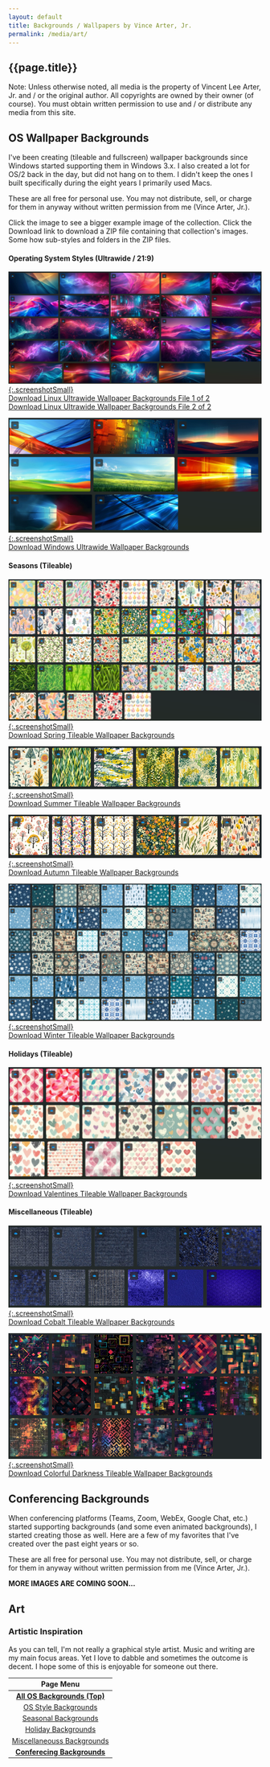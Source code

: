 ```yaml
---
layout: default
title: Backgrounds / Wallpapers by Vince Arter, Jr.
permalink: /media/art/
---
```

## {{page.title}}

<article id="article" markdown=1>

<p class="alert">Note: Unless otherwise noted, all media is the property of Vincent Lee Arter, Jr. and / or the original author. All copyrights are owned by their owner (of course). You must obtain written permission to use and / or distribute any media from this site.</p>

## OS Wallpaper Backgrounds
I've been creating (tileable and fullscreen) wallpaper backgrounds since Windows started supporting them in Windows 3.x. I also created a lot for OS/2 back in the day, but did not hang on to them. I didn't keep the ones I built specifically during the eight years I primarily used Macs.

These are all free for personal use. You may not distribute, sell, or charge for them in anyway without written permission from me (Vince Arter, Jr.).

Click the image to see a bigger example image of the collection. Click the Download link to download a ZIP file containing that collection's images. Some how sub-styles and folders in the ZIP files.

#### Operating System Styles (Ultrawide / 21:9)
[![Linux Ultrawide 1 of 2](/assets/images/art/LinuxUW.png){:.screenshotSmall}](/assets/images/art/LinuxUW.png)<br/>
[Download Linux Ultrawide Wallpaper Backgrounds File 1 of 2](/assets/images/art/LinuxUW1of2.zip)<br/>
[Download Linux Ultrawide Wallpaper Backgrounds File 2 of 2](/assets/images/art/LinuxUW2of2.zip)

[![Windows Ultrawide](/assets/images/art/WindowsUW.png){:.screenshotSmall}](/assets/images/art/WindowsUW.png)<br/>
[Download Windows Ultrawide Wallpaper Backgrounds](/assets/images/art/WindowsUW.zip)

#### Seasons (Tileable)
[![Spring Tileable](/assets/images/art/SpringNatureTileable.png){:.screenshotSmall}](/assets/images/art/SpringNatureTileable.png)<br/>
[Download Spring Tileable Wallpaper Backgrounds](/assets/images/art/SpringTileable.zip)

[![Summer Tileable](/assets/images/art/SummerTileable.png){:.screenshotSmall}](/assets/images/art/SummerTileable.png)<br/>
[Download Summer Tileable Wallpaper Backgrounds](/assets/images/art/SummerTileable.zip)

[![Autumn Tileable](/assets/images/art/AutumnTileable.png){:.screenshotSmall}](/assets/images/art/AutumnTileable.png)<br/>
[Download Autumn Tileable Wallpaper Backgrounds](/assets/images/art/AutumnTileable.zip)

[![Winter Tileable](/assets/images/art/WinterTileable.png){:.screenshotSmall}](/assets/images/art/WinterTileable.png)<br/>
[Download Winter Tileable Wallpaper Backgrounds](/assets/images/art/WinterTileable.zip)

#### Holidays (Tileable)
[![Valentines Tileable](/assets/images/art/ValentinesTileable.png){:.screenshotSmall}](/assets/images/art/ValentinesTileable.png)<br/>
[Download Valentines Tileable Wallpaper Backgrounds](/assets/images/art/ValentinesTileable.zip)

#### Miscellaneous (Tileable)
[![Cobalt Tileable](/assets/images/art/CobaltTileable.png){:.screenshotSmall}](/assets/images/art/CobaltTileable.png)<br/>
[Download Cobalt Tileable Wallpaper Backgrounds](/assets/images/art/CobaltTileable.zip)

[![Colorful Darkness Tileable](/assets/images/art/ColorfulDarknessShapesTileable.png){:.screenshotSmall}](/assets/images/art/ColorfulDarknessShapesTileable.png)<br/>
[Download Colorful Darkness Tileable Wallpaper Backgrounds](/assets/images/art/ColorfulDarknessTileable.zip)

## Conferencing Backgrounds
When conferencing platforms (Teams, Zoom, WebEx, Google Chat, etc.) started supporting backgrounds (and some even animated backgrounds), I started creating those as well. Here are a few of my favorites that I've created over the past eight years or so.

These are all free for personal use. You may not distribute, sell, or charge for them in anyway without written permission from me (Vince Arter, Jr.).

**MORE IMAGES ARE COMING SOON...**
</article>

<aside id="aside" markdown=1>

# Art
### Artistic Inspiration
As you can tell, I'm not really a graphical style artist. Music and writing are my main focus areas. Yet I love to dabble and sometimes the outcome is decent. I hope some of this is enjoyable for someone out there.

|                            Page Menu                            |
| :-------------------------------------------------------------: |
|    [**All OS Backgrounds (Top)**](#os-wallpaper-backgrounds)    |
| [OS Style Backgrounds](#operating-system-styles-ultrawide--219) |
|            [Seasonal Backgrounds](#seasons-tileable)            |
|            [Holiday Backgrounds](#holidays-tileable)            |
|      [Miscellaneouss Backgrounds](#miscellaneous-tileable)      |
|    [**Conferecing Backgrounds**](#conferencing-backgrounds)     |

</aside>
